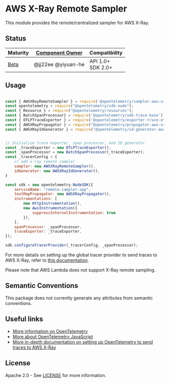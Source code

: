 # AWS X-Ray Remote Sampler

This module provides the remote/centralized sampler for AWS X-Ray.

## Status

| Maturity                               | [Component Owner](../../.github/component_owners.yml) | Compatibility         |
| -------------------------------------- | ----------------------------------------------------- | --------------------- |
| [Beta](../../CONTRIBUTING.md#beta)     | @jj22ee @yiyuan-he                                    | API 1.0+<br/>SDK 2.0+ |


## Usage

```js

const { AWSXRayRemoteSampler } = require('@opentelemetry/sampler-aws-xray');
const opentelemetry = require("@opentelemetry/sdk-node");
const { Resource } = require("@opentelemetry/resources");
const { BatchSpanProcessor} = require('@opentelemetry/sdk-trace-base');
const { OTLPTraceExporter } = require('@opentelemetry/exporter-trace-otlp-grpc');
const { AWSXRayPropagator } = require("@opentelemetry/propagator-aws-xray");
const { AWSXRayIdGenerator } = require("@opentelemetry/id-generator-aws-xray");


// Initialize trace exporter, span processor, and ID generator
const _traceExporter = new OTLPTraceExporter();
const _spanProcessor = new BatchSpanProcessor(_traceExporter);
const _tracerConfig = {
    // add x-ray remote sampler
    sampler: new AWSXRayRemoteSampler(),
    idGenerator: new AWSXRayIdGenerator(),
}

const sdk = new opentelemetry.NodeSDK({
    serviceName: "remote-sampler-app",
    textMapPropagator: new AWSXRayPropagator(),
    instrumentations: [
        new HttpInstrumentation(),
        new AwsInstrumentation({
            suppressInternalInstrumentation: true
        }),
    ],
    spanProcessor: _spanProcessor,
    traceExporter: _traceExporter,
});

sdk.configureTracerProvider(_tracerConfig, _spanProcessor);

```

For more details on setting up the global tracer provider to send traces to AWS X-Ray, refer to [this documentation](https://aws-otel.github.io/docs/getting-started/js-sdk/trace-manual-instr#setting-up-the-global-tracer).

Please note that AWS Lambda does not support X-Ray remote sampling.

## Semantic Conventions

This package does not currently generate any attributes from semantic conventions.

## Useful links

- [More information on OpenTelemetry](https://opentelemetry.io/)
- [More about OpenTelemetry JavaScript](https://github.com/open-telemetry/opentelemetry-js)
- [More in-depth documentation on setting up OpenTelemetry to send traces to AWS X-Ray](https://aws-otel.github.io/docs/getting-started/javascript-sdk)

## License

Apache 2.0 - See [LICENSE](https://github.com/open-telemetry/opentelemetry-js-contrib/blob/main/LICENSE) for more information.
